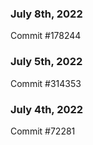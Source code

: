 ### July 8th, 2022

Commit #178244

### July 5th, 2022

Commit #314353


### July 4th, 2022

Commit #72281
